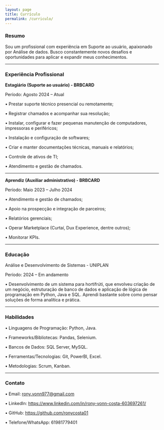 ```yaml
---
layout: page
title: Currículo
permalink: /curriculo/
---
```



### **Resumo**

Sou um profissional com experiência em Suporte ao usuário, apaixonado por Análise de dados. Busco constantemente novos desafios e oportunidades para aplicar e expandir meus conhecimentos.

____________________________________________________________________________________________________

### **Experiência Profissional**

**Estagiário (Suporte ao usuário) - BRBCARD**

Período: Agosto 2024 – Atual

•
Prestar suporte técnico presencial ou remotamente;

•
Registrar chamados e acompanhar sua resolução;

•
Instalar, configurar e fazer pequenas manutenção de computadores, impressoras e periféricos;

•
Instalação e configuração de softwares;

• 
Criar e manter documentações técnicas, manuais e relatórios;

•
Controle de ativos de TI;

• 
Atendimento e gestão de chamados.

____________________________________________________________________________________________________

**Aprendiz (Auxiliar administrativo) - BRBCARD**

Período: Maio 2023 – Julho 2024

•
Atendimento e gestão de chamados;

•
Apoio na prospecção e integração de parceiros;

•
Relatórios gerenciais;

•
Operar Marketplace (Curtaí, Dux Experience, dentre outros);

•
Monitorar KPIs.


____________________________________________________________________________________________________

### **Educação**

Análise e Desenvolvimento de Sistemas - UNIPLAN

Período: 2024 – Em andamento

•
Desenvolvimento de um sistema para hortifrúti, que envolveu criação de um negócio, estruturação de banco de dados e aplicação de lógica de programação em Python, Java e SQL. Aprendi bastante sobre como pensar soluções de forma analítica e prática.


____________________________________________________________________________________________________

### **Habilidades**

•
Linguagens de Programação: Python, Java.

•
Frameworks/Bibliotecas: Pandas, Selenium.

•
Bancos de Dados: SQL Server, MySQL.

•
Ferramentas/Tecnologias: Git, PowerBI, Excel. 

•
Metodologias: Scrum, Kanban.


____________________________________________________________________________________________________

### **Contato**

•
Email: rony.vonn977@gmail.com

•
LinkedIn: https://www.linkedin.com/in/rony-vonn-costa-603697261/

•
GitHub: https://github.com/ronycosta01

• Telefone/WhatsApp: 61981779401

